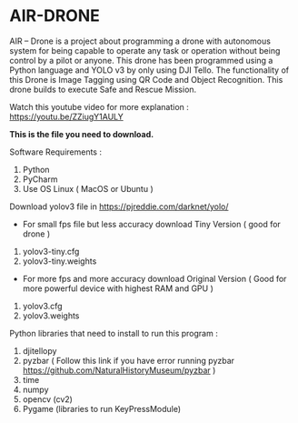 # AIR-DRONE
AIR – Drone is a project about programming a drone with autonomous system for being capable to operate any task or operation without being control by a pilot or anyone. This drone has been programmed using a Python language and YOLO v3 by only using DJI Tello. The functionality of this Drone is Image Tagging using QR Code and Object Recognition. This drone builds to execute Safe and Rescue Mission.

Watch this youtube video for more explanation : https://youtu.be/ZZiugY1AULY

**This is the file you need to download.**

Software Requirements :
1. Python
2. PyCharm
3. Use OS Linux ( MacOS or Ubuntu )

Download yolov3 file in https://pjreddie.com/darknet/yolo/

- For small fps file but less accuracy download Tiny Version ( good for drone )
1. yolov3-tiny.cfg 
2. yolov3-tiny.weights

- For more fps and more accuracy download Original Version ( Good for more powerful device with highest RAM and GPU )
1. yolov3.cfg
2. yolov3.weights

Python libraries that need to install to run this program :
1. djitellopy
2. pyzbar ( Follow this link if you have error running pyzbar https://github.com/NaturalHistoryMuseum/pyzbar )
3. time
4. numpy
5. opencv (cv2)
6. Pygame (libraries to run KeyPressModule)
